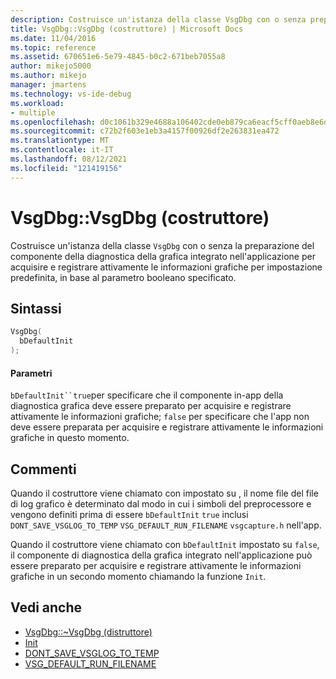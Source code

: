 ```yaml
---
description: Costruisce un'istanza della classe VsgDbg con o senza preparare il componente in-app di diagnostica grafica per acquisire e registrare attivamente le informazioni grafiche per impostazione predefinita, in base al parametro booleano specificato.
title: VsgDbg::VsgDbg (costruttore) | Microsoft Docs
ms.date: 11/04/2016
ms.topic: reference
ms.assetid: 670651e6-5e79-4845-b0c2-671beb7055a8
author: mikejo5000
ms.author: mikejo
manager: jmartens
ms.technology: vs-ide-debug
ms.workload:
- multiple
ms.openlocfilehash: d0c1061b329e4688a106402cde0eb879ca6eacf5cff0aeb8e6d9de3cc3da0343
ms.sourcegitcommit: c72b2f603e1eb3a4157f00926df2e263831ea472
ms.translationtype: MT
ms.contentlocale: it-IT
ms.lasthandoff: 08/12/2021
ms.locfileid: "121419156"
---
```

# <a name="vsgdbgvsgdbg-constructor"></a>VsgDbg::VsgDbg (costruttore)
Costruisce un'istanza della classe `VsgDbg` con o senza la preparazione del componente della diagnostica della grafica integrato nell'applicazione per acquisire e registrare attivamente le informazioni grafiche per impostazione predefinita, in base al parametro booleano specificato.

## <a name="syntax"></a>Sintassi

```C++
VsgDbg(
  bDefaultInit
);
```

#### <a name="parameters"></a>Parametri
 `bDefaultInit``true`per specificare che il componente in-app della diagnostica grafica deve essere preparato per acquisire e registrare attivamente le informazioni grafiche; `false` per specificare che l'app non deve essere preparata per acquisire e registrare attivamente le informazioni grafiche in questo momento.

## <a name="remarks"></a>Commenti
 Quando il costruttore viene chiamato con impostato su , il nome file del file di log grafico è determinato dal modo in cui i simboli del preprocessore e vengono definiti prima di essere `bDefaultInit` `true` inclusi `DONT_SAVE_VSGLOG_TO_TEMP` `VSG_DEFAULT_RUN_FILENAME` `vsgcapture.h` nell'app.

 Quando il costruttore viene chiamato con `bDefaultInit` impostato su `false`, il componente di diagnostica della grafica integrato nell'applicazione può essere preparato per acquisire e registrare attivamente le informazioni grafiche in un secondo momento chiamando la funzione `Init`.

## <a name="see-also"></a>Vedi anche
- [VsgDbg::~VsgDbg (distruttore)](vsgdbg-tilde-vsgdbg-destructor.md)
- [Init](init.md)
- [DONT_SAVE_VSGLOG_TO_TEMP](dont-save-vsglog-to-temp.md)
- [VSG_DEFAULT_RUN_FILENAME](vsg-default-run-filename.md)
